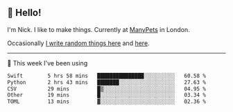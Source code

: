 ## 👋 Hello! 

I'm Nick. I like to make things. Currently at [ManyPets](https://manypets.com) in London.

Occasionally [I write random things here](https://nicksnell.com) and [here](https://twitter.com/nicksnell).

-------

🚀 This week I've been using

<!--START_SECTION:waka-->

```txt
Swift        5 hrs 58 mins   ███████████████░░░░░░░░░░   60.58 %
Python       2 hrs 43 mins   ███████░░░░░░░░░░░░░░░░░░   27.63 %
CSV          29 mins         █▒░░░░░░░░░░░░░░░░░░░░░░░   04.95 %
Other        19 mins         █░░░░░░░░░░░░░░░░░░░░░░░░   03.34 %
TOML         13 mins         ▓░░░░░░░░░░░░░░░░░░░░░░░░   02.36 %
```

<!--END_SECTION:waka-->
